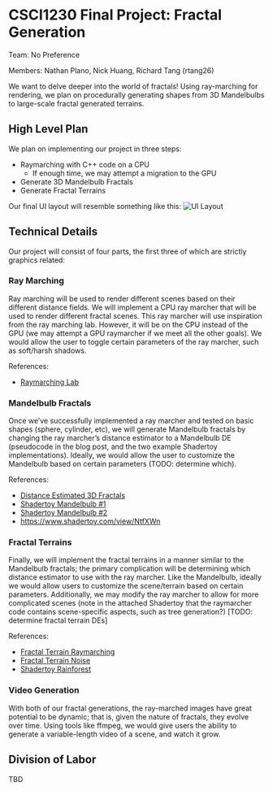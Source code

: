 # CSCI1230 Final Project: Fractal Generation

Team: No Preference

Members: Nathan Plano, Nick Huang, Richard Tang (rtang26)

We want to delve deeper into the world of fractals! Using ray-marching
for rendering, we plan on procedurally generating shapes from 3D
Mandelbulbs to large-scale fractal generated terrains.

## High Level Plan

We plan on implementing our project in three steps:

-   Raymarching with C++ code on a CPU
    -   If enough time, we may attempt a migration to the GPU
-   Generate 3D Mandelbulb Fractals
-   Generate Fractal Terrains

Our final UI layout will resemble something like this: ![UI
Layout](UILayout.png "UI Layout")

## Technical Details

Our project will consist of four parts, the first three of which are
strictly graphics related:

### Ray Marching

Ray marching will be used to render different scenes based on their
different distance fields. We will implement a CPU ray marcher that will
be used to render different fractal scenes. This ray marcher will use
inspiration from the ray marching lab. However, it will be on the CPU
instead of the GPU (we may attempt a GPU raymarcher if we meet all the
other goals). We would allow the user to toggle certain parameters of
the ray marcher, such as soft/harsh shadows.

References:

-   [Raymarching
    Lab](https://github.com/cs123tas/labs/blob/master/lab10/lab10.md)

### Mandelbulb Fractals

Once we’ve successfully implemented a ray marcher and tested on basic
shapes (sphere, cylinder, etc), we will generate Mandelbulb fractals by
changing the ray marcher’s distance estimator to a Mandelbulb DE
(pseudocode in the blog post, and the two example Shadertoy
implementations). Ideally, we would allow the user to customize the
Mandelbulb based on certain parameters (TODO: determine which).

References:

-   [Distance Estimated 3D
    Fractals](http://blog.hvidtfeldts.net/index.php/2011/09/distance-estimated-3d-fractals-v-the-mandelbulb-different-de-approximations/)
-   [Shadertoy Mandelbulb #1](https://www.shadertoy.com/view/WsySDR)
-   [Shadertoy Mandelbulb #2](http://shadertoy.com/view/Mdy3Dw)
-   https://www.shadertoy.com/view/NtfXWn

### Fractal Terrains

Finally, we will implement the fractal terrains in a manner similar to
the Mandelbulb fractals; the primary complication will be determining
which distance estimator to use with the ray marcher. Like the
Mandelbulb, ideally we would allow users to customize the scene/terrain
based on certain parameters. Additionally, we may modify the ray marcher
to allow for more complicated scenes (note in the attached Shadertoy
that the raymarcher code contains scene-specific aspects, such as tree
generation?) \[TODO: determine fractal terrain DEs\]

References:

-   [Fractal Terrain
    Raymarching](https://www.iquilezles.org/www/articles/terrainmarching/terrainmarching.htm)
-   [Fractal Terrain
    Noise](https://www.iquilezles.org/www/articles/morenoise/morenoise.htm)
-   [Shadertoy Rainforest](https://www.shadertoy.com/view/4ttSWf)

### Video Generation

With both of our fractal generations, the ray-marched images have great
potential to be dynamic; that is, given the nature of fractals, they
evolve over time. Using tools like ffmpeg, we would give users the
ability to generate a variable-length video of a scene, and watch it
grow.

## Division of Labor

TBD
